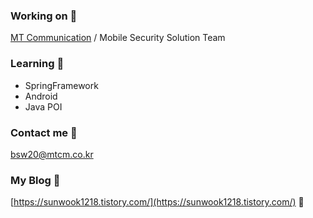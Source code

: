 ### Working on 💼
[MT Communication](http://www.mtcm.co.kr/) / Mobile Security Solution Team

### Learning 🌱
- SpringFramework
- Android
- Java POI

### Contact me 📨
bsw20@mtcm.co.kr

### My Blog 📑
[https://sunwook1218.tistory.com/](https://sunwook1218.tistory.com/) 🌻
